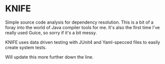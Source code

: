 KNIFE
=====
Simple source code analysis for dependency resolution. This is a bit of a foray into the world of
Java compiler tools for me. It's also the first time I've really used Guice, so sorry if it's a
bit messy.

KNIFE uses data driven testing with JUnit4 and Yaml-specced files to easily create system tests.

Will update this more further down the line.
